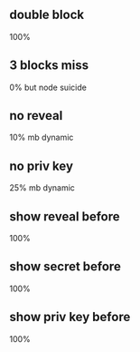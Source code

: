 ## double block 

100%

## 3 blocks miss

0% but node suicide

## no reveal

10% mb dynamic

## no priv key

25% mb dynamic

## show reveal before

100%

## show secret before

100%

## show priv key before

100%